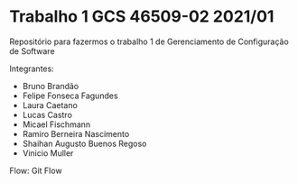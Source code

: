 # Trabalho 1 GCS 46509-02 2021/01

Repositório para fazermos o trabalho 1 de Gerenciamento de Configuração de Software

Integrantes: 

* Bruno Brandão
* Felipe Fonseca Fagundes
* Laura Caetano
* Lucas Castro
* Micael Fischmann
* Ramiro Berneira Nascimento
* Shaihan Augusto Buenos Regoso
* Vinicio Muller



Flow: Git Flow

